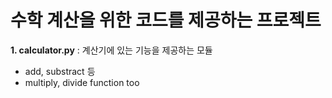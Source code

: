# 수학 계산을 위한 코드를 제공하는 프로젝트 	
**1. calculator.py** : 계산기에 있는 기능을 제공하는 모듈
- add, substract 등
- multiply, divide function too
